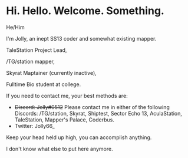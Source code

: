 # Hi. Hello. Welcome. Something.

He/Him

I'm Jolly, an inept SS13 coder and somewhat existing mapper.

TaleStation Project Lead,

/TG/station mapper,

Skyrat Maptainer (currently inactive),

Fulltime Bio student at college.

If you need to contact me, your best methods are:
- ~~Discord: Jolly#0512~~ Please contact me in either of the following Discords: /TG/station, Skyrat, Shiptest, Sector Echo 13, AculaStation, TaleStation, Mapper's Palace, Coderbus.
- Twitter: Jolly66_

Keep your head held up high, you can accomplish anything.

I don't know what else to put here anymore.
